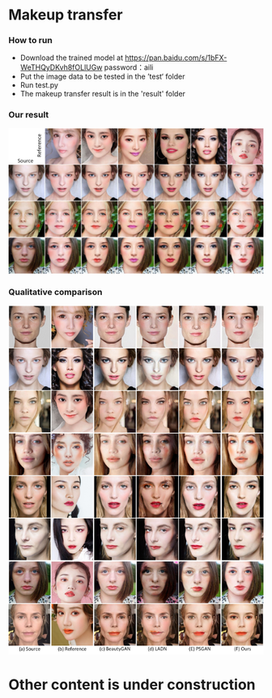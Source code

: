 # Makeup transfer
### How to run

+ Download the trained model at https://pan.baidu.com/s/1bFX-WeTHQyDKvh8fOLlUGw   password：aili 
+ Put the image data to be tested in the ’test‘ folder
+ Run test.py
+ The makeup transfer result is in the 'result' folder

### Our result

![](./imgs/img_makeup_transfer.jpg)

### Qualitative comparison

![](./imgs/img_qualitative_comparison.jpg)

# Other content is under construction

